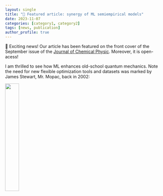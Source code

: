 ```yaml
---
layout: single
title: "📢 Featured article: synergy of ML semiempirical models"
date: 2023-11-07
categories: [category1, category2]
tags: [news, publication]
author_profile: true
---
```



📢 Exciting news! Our article has been featured on the front cover of the September issue of the [Journal of Chemical Physic](https://pubs.aip.org/aip/jcp/article-split/159/11/110901/2911476/Synergy-of-semiempirical-models-and-machine). Moreover, it is open-acess! 

I am thrilled to see how ML enhances old-school quantum mechanics. Note the need for new flexible optimization tools and datasets was marked by James Stewart, Mr. Mopac, back in 2002:




<img src="https://aipp.silverchair-cdn.com/aipp/content_public/journal/jcp/issue/159/11/2/jcp.2023.159.issue-11.largecover.jpeg?Expires=1702411324&Signature=3vpixDcobC8sPgQYHEfG8COtoLTShmhIl1CMxblRgUA4FonHU-94hhjVOE7K6h-krW6mzNL9wpBspMdhQ6h74sLsnGLajdeAs0lV6V5UuR9BHh8Puy9RY8LmPS9JZDMWbUfYPqD9ePjQDtN9EdlVvkUXf1wdJM7CMr8RcHKeEDyL5ha7X1EZ1LHrbS8-D0hqMB3LVt6w5mx8gvBKwzzsfqyr2wK9-lXD7NOE7RQtyB5DMtF0jtbFY8BDGQOGNLCQFled24dtsFHGNH7JXk7wXVbS-6Yamyanf3VsBeu8~UBS5ngKtOsxIrvg8P258vWuXfhQnAPHccA4PSXWs8vRXA__&Key-Pair-Id=APKAIE5G5CRDK6RD3PGA" width="30%" height="30%" class="center">


